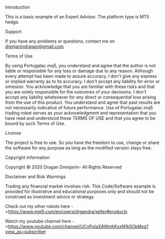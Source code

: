 Introduction

This is a basic example of an Expert Advisor. The platform type is MT5 hedge.

Support

If you have any problems or questions, contact me on drenjanindragan@gmail.com

Terms of Use

By using Portugalac.mq5, you understand and agree that the author is not liable or responsible for any loss or damage due to any reason. Although every attempt has been made to assure accuracy, I don't give any express or implied warranty as to its accuracy. I don't accept any liability for error or omission. You acknowledge that you are familiar with these risks and that you are solely responsible for the outcomes of your decisions. I don't accept any liability whatsoever for any direct or consequential loss arising from the use of this product. You understand and agree that past results are not necessarily indicative of future performance. Use of Portugalac.mq5 trading robot serves as your acknowledgment and representation that you have read and understood these TERMS OF USE and that you agree to be bound by such Terms of Use.

License

The project is free to use. So you have the freedom to use, change or share the software for any purpose as long as the modified version stays free.

Copyright information

Copyright © 2020 Dragan Drenjanin- All Rights Reserved

Disclaimer and Risk Warnings

Trading any financial market involves risk. This Code/Software example is provided for illustrative and educational purposes only and should not be construed as investment advice or strategy.

Check out my other robots here ->https://www.mql5.com/en/users/drgandra/seller#products

Watch my youtube channel here - >https://www.youtube.com/channel/UCnPuIaXAWmhKxxN1k5OkMsg?view_as=subscriber
